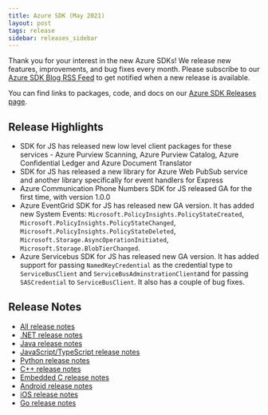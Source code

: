 ```yaml
---
title: Azure SDK (May 2021)
layout: post
tags: release
sidebar: releases_sidebar
---
```


Thank you for your interest in the new Azure SDKs! We release new features, improvements, and bug fixes every month. Please subscribe to our [Azure SDK Blog RSS Feed](https://devblogs.microsoft.com/azure-sdk/feed) to get notified when a new release is available.

You can find links to packages, code, and docs on our [Azure SDK Releases page](https://aka.ms/azsdk/releases).

## Release Highlights

- SDK for JS has released new low level client packages for these services - Azure Purview Scanning, Azure Purview Catalog, Azure Confidential Ledger and Azure Document Translator
- SDK for JS has released a new library for Azure Web PubSub service and another library specifically for event handlers for Express
- Azure Communication Phone Numbers SDK for JS released GA for the first time, with version 1.0.0
- Azure EventGrid SDK for JS has released new GA version. It has added new System Events: `Microsoft.PolicyInsights.PolicyStateCreated`, `Microsoft.PolicyInsights.PolicyStateChanged`, `Microsoft.PolicyInsights.PolicyStateDeleted`, `Microsoft.Storage.AsyncOperationInitiated`, `Microsoft.Storage.BlobTierChanged`.
- Azure Servicebus SDK for JS has released new GA version. It has added support for passing `NamedKeyCredential` as the credential type to `ServiceBusClient` and `ServiceBusAdminstrationClient`and for passing `SASCredential` to `ServiceBusClient`. It also has a couple of bug fixes.

## Release Notes

* [All release notes](index.md)
* [.NET release notes](dotnet.md)
* [Java release notes](java.md)
* [JavaScript/TypeScript release notes](js.md)
* [Python release notes](python.md)
* [C++ release notes](cpp.md)
* [Embedded C release notes](c.md)
* [Android release notes](android.md)
* [iOS release notes](ios.md)
* [Go release notes](go.md)
